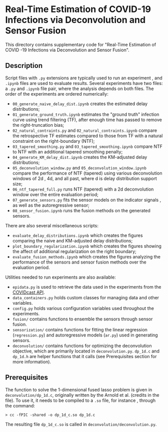 # Real-Time Estimation of COVID-19 Infections via Deconvolution and Sensor Fusion

This directory contains supplementary code for "Real-Time Estimation of COVID
-19 Infections via Deconvolution and Sensor Fusion".

## Description

Script files with `.py` extensions are typically used to run an experiment
, and `.ipynb` files are used to evaluate results. Several experiments have
 two files: a `.py` and `.ipynb` file pair, where the analysis depends on
  both files. The order of the experiments are ordered numerically:

* `00_generate_naive_delay_dist.ipynb` creates the estimated delay
 distributions;
* `01_generate_ground_truth.ipynb` estimates the "ground truth" infection
 curve using trend filtering (TF), after enough time has passed to remove the
  right-truncation bias;
* `02_natural_contraints.py` and `02_natural_contraints.ipynb` compare the
 retrospective TF estimates compared to those from TF with a natural
  constraint on the right-boundary (NTF);
* `03_tapered_smoothing.py` and `03_tapered_smoothing.ipynb` compare NTF to
 NTF with an additional tapered smoothing penalty;
* `04_generate_KM_delay_dist.ipynb` creates the KM-adjusted delay distributions;
* `05_deconvolution_window.py` and `05_deconvolution_window.ipynb` compare
 the performance of NTF (tapered) using various deconvolution windows of 2d
 , 4d, and all past, where d is delay distribution support size;
* `06_ntf_tapered_full.py` runs NTF (tapered) with a 2d deconvolution window
  over the entire evaluation period;
* `07_generate_sensors.py` fits the sensor models on the indicator signals
, as well as the autoregressive sensor;
* `08_sensor_fusion.ipynb` runs the fusion methods on the generated sensors.
 
There are also several miscellaneous scripts:
* `evaluate_delay_distributions.ipynb` which creates the figures comparing
 the naive and KM-adjusted delay distributions;
* `plot_boundary_regularization.ipynb` which creates the figures showing the
 affect of additional regularization on the right boundary;
* `evaluate_fusion_methods.ipynb` which creates the figures analyzing the
 performance of the sensors and sensor fusion methods over the evaluation
  period.

Utilities needed to run experiments are also available:
* `epidata.py` is used to retrieve the data used in the experiments from the
 [COVIDcast API](https://cmu-delphi.github.io/delphi-epidata/api/covidcast.html).
* `data_containers.py` holds custom classes for managing data and other
 variables.
* `config.py` holds various configuration variables used throughout the
 experiments.
* `fusion/`  contains functions to ensemble the sensors through sensor fusion.
* `sensorization/` contains functions for fitting the linear regression
 (`regression.py`) and autoregressive models (`ar.py`) used in generating
  sensors.
* `deconvolution/` contains functions for optimizing the deconvolution
 objective, which are primarily located in `deconvolution.py`. `dp_1d.c` and
  `dp_1d.h` are helper functions that it calls (see Prerequisites section for
   more information).
  

## Prerequisites

The function to solve the 1-dimensional fused lasso problem is given in
 `deconvolution/dp_1d.c`, originally written by the Arnold et al. (credits in
  the file). To use it, it needs to be compiled to a `.so` file, for instance
  , through the command:
```
> cc -fPIC -shared -o dp_1d_c.so dp_1d.c
```

The resulting file `dp_1d_c.so` is called in `deconvolution/deconvolution.py`.
